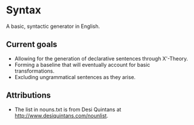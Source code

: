 # Syntax
A basic, syntactic generator in English.

## Current goals
- Allowing for the generation of declarative sentences through X'-Theory.
- Forming a baseline that will eventually account for basic transformations.
- Excluding ungrammatical sentences as they arise.

## Attributions
- The list in nouns.txt is from Desi Quintans at http://www.desiquintans.com/nounlist.